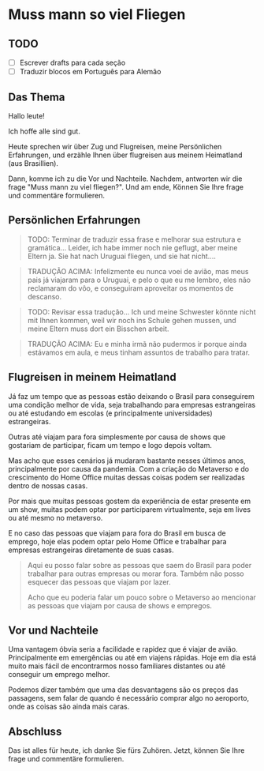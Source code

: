 # Muss mann so viel Fliegen

## TODO

- [ ] Escrever drafts para cada seção
- [ ] Traduzir blocos em Português para Alemão

## Das Thema

Hallo leute!

Ich hoffe alle sind gut.

Heute sprechen wir über Zug und Flugreisen, meine Persönlichen Erfahrungen, und
erzähle Ihnen über flugreisen aus meinem Heimatland (aus Brasillien).

Dann, komme ich zu die Vor und Nachteile. Nachdem, antworten wir die frage "Muss mann zu viel fliegen?".
Und am ende, Können Sie Ihre frage und commentäre formulieren.

## Persönlichen Erfahrungen

> TODO: Terminar de traduzir essa frase e melhorar sua estrutura e gramática...
Leider, ich habe immer noch nie geflugt, aber meine Eltern ja. Sie hat nach Uruguai fliegen, und sie hat nicht....

> TRADUÇÃO ACIMA: 
> Infelizmente eu nunca voei de avião, mas meus pais já viajaram para o Uruguai, e pelo o que eu me lembro, eles não reclamaram do vôo, e 
> conseguiram aproveitar os momentos de descanso.

> TODO: Revisar essa tradução...
Ich und meine Schwester könnte nicht mit Ihnen kommen, weil wir noch ins Schule gehen mussen, und meine Eltern muss dort ein Bisschen arbeit.

> TRADUÇÃO ACIMA: Eu e minha irmã não pudermos ir porque ainda estávamos em aula, e meus tinham assuntos de trabalho para tratar.

## Flugreisen in meinem Heimatland

Já faz um tempo que as pessoas estão deixando o Brasil para conseguirem uma condição melhor de vida, seja trabalhando para empresas estrangeiras ou até estudando
em escolas (e principalmente universidades) estrangeiras.

Outras até viajam para fora simplesmente por causa de shows que gostariam de participar, ficam um tempo e logo depois voltam.

Mas acho que esses cenários já mudaram bastante nesses últimos anos, principalmente por causa da pandemia.
Com a criação do Metaverso e do crescimento do Home Office muitas dessas coisas podem ser realizadas dentro de nossas casas.

Por mais que muitas pessoas gostem da experiência de estar presente em um show, muitas podem optar por participarem virtualmente, seja em lives
ou até mesmo no metaverso.

E no caso das pessoas que viajam para fora do Brasil em busca de emprego, hoje elas podem optar pelo Home Office e trabalhar para empresas estrangeiras diretamente
de suas casas.

> Aqui eu posso falar sobre as pessoas que saem do Brasil para poder trabalhar para outras empresas ou morar fora.
> Também não posso esquecer das pessoas que viajam por lazer.
>
> Acho que eu poderia falar um pouco sobre o Metaverso ao mencionar as pessoas que viajam por causa de shows e empregos.

## Vor und Nachteile

Uma vantagem óbvia seria a facilidade e rapidez que é viajar de avião. Principalmente em emergências ou até em viajens rápidas.
Hoje em dia está muito mais fácil de encontrarmos nosso familiares distantes ou até conseguir um emprego melhor.

Podemos dizer também que uma das desvantagens são os preços das passagens, sem falar de quando é necessário comprar algo no aeroporto, onde as coisas
são ainda mais caras.

## Abschluss

Das ist alles für heute, ich danke Sie fürs Zuhören. Jetzt, können Sie Ihre frage und commentäre formulieren.
